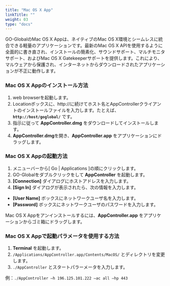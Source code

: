 ```yaml
---
title: "Mac OS X App"
linkTitle: ""
weight: 03
type: "docs"
---
```



GO-GlobalのMac OS X Appは、ネイティブのMac OS X環境とシームレスに統合できる軽量のアプリケーションです。最新のMac OS X APIを使用するように全面的に書き直され、インストールの簡素化、サウンドサポート、マルチモニタサポート、およびMac OS X Gatekeeperサポートを提供します。これにより、マルウェアから保護され、インターネットからダウンロードされたアプリケーションが不正に動作します。

### Mac OS X Appのインストール方法

1. web browserを起動します。
2. Locationボックスに、http://に続けてホスト名とAppControllerクライアントのインストールファイルを入力します。たとえば、 **`http://host/goglobal/`** です。
3. 指示に従って **AppController.dmg** をダウンロードしてインストールします。
4. **AppController.dmg**を開き、**AppController.app** をアプリケーションにドラッグします。

### Mac OS X Appの起動方法

1. メニューバーから[ Go | Applications ]の順にクリックします。
2. GO-Globalをダブルクリックをして **AppController** を起動します。
3. **[Connection]** ダイアログにホストアドレスを入力します。
4. **[Sign In]** ダイアログが表示されたら、次の情報を入力します。
  - **[User Name]** ボックスにネットワークユーザ名を入力します。
  - **[Password]** ボックスにネットワークユーザのパスワードを入力します。

Mac OS X Appをアンインストールするには、**AppController.app** をアプリケーションからゴミ箱にドラッグします。

### Mac OS X Appで起動パラメータを使用する方法

1. **Terminal** を起動します。
2. `/Applications/AppController.app/Contents/MacOS/` とディレクトリを変更します。
3. `./AppController` とスタートパラーメータを入力します。

例：`./AppController –h 196.125.101.222 –ac all –hp 443`